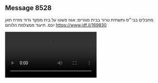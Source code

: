 ## Message 8528

מחבלים בבי״ס ותשתית טרור בבית מגורים:
אגוז פשטו על בית מפקד גדוד מזרח חאן יונס. תיעוד ממצלמת הלוחם
https://www.idf.il/169830

![Video](./8528/8528_media.mp4)
